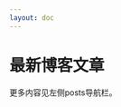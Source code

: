 ```yaml
---
layout: doc
---
```

<script setup>
import LatestList from '@/components/LatestPostsList.vue'
</script>

# 最新博客文章

<LatestList />

更多内容见左侧posts导航栏。
